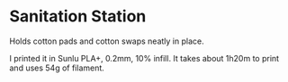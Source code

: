 # Sanitation Station

Holds cotton pads and cotton swaps neatly in place.

I printed it in Sunlu PLA+, 0.2mm, 10% infill.
It takes about 1h20m to print and uses 54g of filament.


